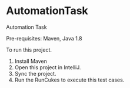 # AutomationTask
Automation Task

Pre-requisites:
Maven, Java 1.8

To run this project.
1. Install Maven
2. Open this project in IntelliJ.
2. Sync the project.
3. Run the RunCukes to execute this test cases.